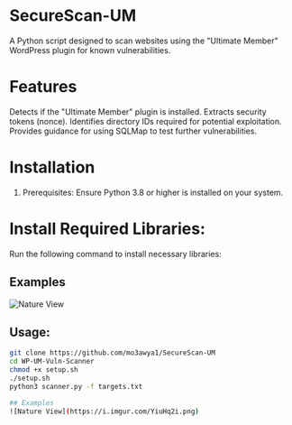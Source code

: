 # SecureScan-UM
A Python script designed to scan websites using the "Ultimate Member" WordPress plugin for known vulnerabilities.
# Features
Detects if the "Ultimate Member" plugin is installed.
Extracts security tokens (nonce).
Identifies directory IDs required for potential exploitation.
Provides guidance for using SQLMap to test further vulnerabilities.

# Installation
1. Prerequisites:
Ensure Python 3.8 or higher is installed on your system.
# Install Required Libraries:
Run the following command to install necessary libraries:

## Examples
![Nature View](https://i.imgur.com/Uoe1Bys.png)

## Usage:
```bash
git clone https://github.com/mo3awya1/SecureScan-UM 
cd WP-UM-Vuln-Scanner
chmod +x setup.sh
./setup.sh
python3 scanner.py -f targets.txt

## Examples
![Nature View](https://i.imgur.com/YiuHq2i.png)
